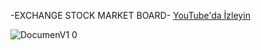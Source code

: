 -EXCHANGE STOCK MARKET BOARD-
[YouTube'da İzleyin](https://www.youtube.com/watch?v=OZBnA8jWapU)

![DocumenV1 0](https://github.com/user-attachments/assets/c0654165-d56e-4e13-a551-7c3999178afa)

